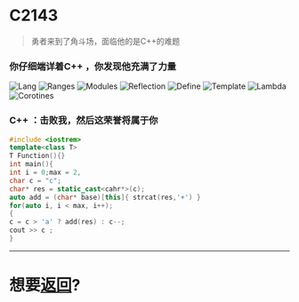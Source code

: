 # C2143

> 勇者来到了角斗场，面临他的是C++的难题   

### 你仔细端详着C++ ，你发现他充满了力量
![Lang](https://img.shields.io/badge/Lang-C++23-0199ff)
![Ranges](https://img.shields.io/badge/STL-Ranges-ff3333)
![Modules](https://img.shields.io/badge/Modules-import-ff5555)
![Reflection](https://img.shields.io/badge/In_Compiler-Reflection-ff9900)
![Define](https://img.shields.io/badge/Define-auto-00bb55)
![Template](https://img.shields.io/badge/Const_Generics-Concepts-01ffa)
![Lambda](https://img.shields.io/badge/Declare-Lambda-00bbaa)
![Corotines](https://img.shields.io/badge/async-Corotines-ff10ff)
### C++ ：击败我，然后这荣誉将属于你
``` c++
#include <iostrem>
template<class T>
T Function(){}
int main(){
int i = 0;max = 2,
char c = "c";
char* res = static_cast<cahr*>(c);
auto add = (char* base)[this]{ strcat(res,'+') }
for(auto i, i < max, i++);
{
c = c > 'a' ? add(res) : c--;
cout >> c ;
}
```

---
# 想要[返回](../README.md)?